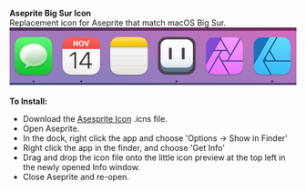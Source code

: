 <strong>Aseprite Big Sur Icon</strong><br>
Replacement icon for Aseprite that match macOS Big Sur.<br>
<img src="https://github.com/dominickjohn/aseprite-big-sur-icon/raw/main/Icon-Preview.png?raw=true"/><br><br>
<strong>To Install:</strong>
- Download the <a target="_blank" href="https://github.com/dominickjohn/aseprite-big-sur-icon/raw/main/AsepriteSurIcon.icns">Asesprite Icon</a> .icns file.
- Open Aseprite.
- In the dock, right click the app and choose 'Options -> Show in Finder'
- Right click the app in the finder, and choose 'Get Info'
- Drag and drop the icon file onto the little icon preview at the top left in the newly opened Info window.
- Close Aseprite and re-open.
